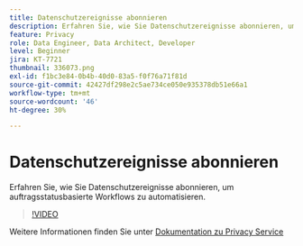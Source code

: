 ```yaml
---
title: Datenschutzereignisse abonnieren
description: Erfahren Sie, wie Sie Datenschutzereignisse abonnieren, um Auftragsstatus-basierte Workflows zu automatisieren.
feature: Privacy
role: Data Engineer, Data Architect, Developer
level: Beginner
jira: KT-7721
thumbnail: 336073.png
exl-id: f1bc3e84-0b4b-40d0-83a5-f0f76a71f81d
source-git-commit: 42427df298e2c5ae734ce050e935378db51e66a1
workflow-type: tm+mt
source-wordcount: '46'
ht-degree: 30%

---
```



# Datenschutzereignisse abonnieren

Erfahren Sie, wie Sie Datenschutzereignisse abonnieren, um auftragsstatusbasierte Workflows zu automatisieren.

>[!VIDEO](https://video.tv.adobe.com/v/336073?quality=12&learn=on)

Weitere Informationen finden Sie unter [Dokumentation zu Privacy Service](https://experienceleague.adobe.com/docs/experience-platform/privacy/home.html?lang=de)
